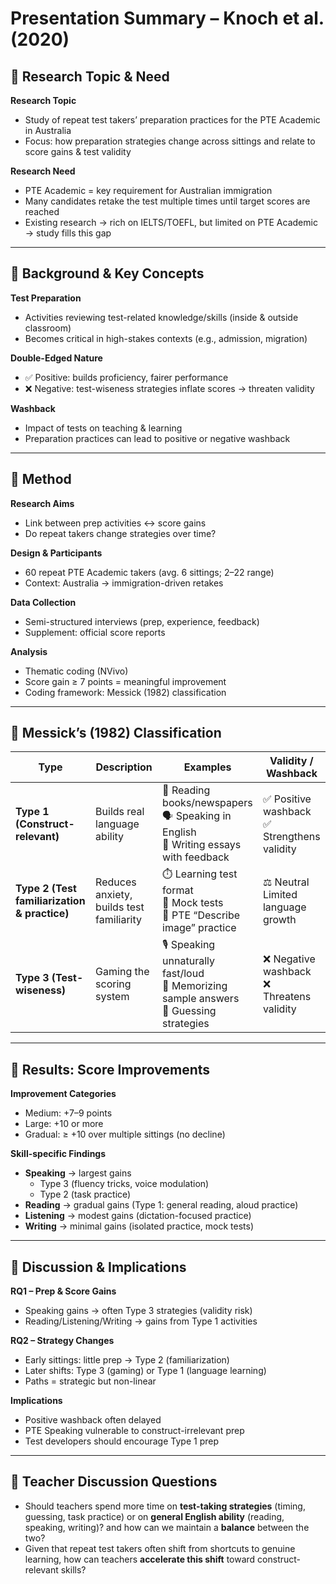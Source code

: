 # Presentation Summary – Knoch et al. (2020)

## 🌳 Research Topic & Need
**Research Topic**
- Study of repeat test takers’ preparation practices for the PTE Academic in Australia  
- Focus: how preparation strategies change across sittings and relate to score gains & test validity  

**Research Need**
- PTE Academic = key requirement for Australian immigration  
- Many candidates retake the test multiple times until target scores are reached  
- Existing research → rich on IELTS/TOEFL, but limited on PTE Academic → study fills this gap  

---

## 🌳 Background & Key Concepts
**Test Preparation**
- Activities reviewing test-related knowledge/skills (inside & outside classroom)  
- Becomes critical in high-stakes contexts (e.g., admission, migration)  

**Double-Edged Nature**
- ✅ Positive: builds proficiency, fairer performance  
- ❌ Negative: test-wiseness strategies inflate scores → threaten validity  

**Washback**
- Impact of tests on teaching & learning  
- Preparation practices can lead to positive or negative washback  

---

## 🌳 Method
**Research Aims**
- Link between prep activities ↔ score gains  
- Do repeat takers change strategies over time?  

**Design & Participants**
- 60 repeat PTE Academic takers (avg. 6 sittings; 2–22 range)  
- Context: Australia → immigration-driven retakes  

**Data Collection**
- Semi-structured interviews (prep, experience, feedback)  
- Supplement: official score reports  

**Analysis**
- Thematic coding (NVivo)  
- Score gain ≥ 7 points = meaningful improvement  
- Coding framework: Messick (1982) classification  

---

## 🌳 Messick’s (1982) Classification

| **Type** | **Description** | **Examples** | **Validity / Washback** |
|----------|-----------------|--------------|-------------------------|
| **Type 1 (Construct-relevant)** | Builds real language ability | 📖 Reading books/newspapers<br>🗣️ Speaking in English<br>📝 Writing essays with feedback | ✅ Positive washback<br>✅ Strengthens validity |
| **Type 2 (Test familiarization & practice)** | Reduces anxiety, builds test familiarity | ⏱️ Learning test format<br>📝 Mock tests<br>🎤 PTE “Describe image” practice | ⚖️ Neutral<br>Limited language growth |
| **Type 3 (Test-wiseness)** | Gaming the scoring system | 🎙️ Speaking unnaturally fast/loud<br>📑 Memorizing sample answers<br>🎯 Guessing strategies | ❌ Negative washback<br>❌ Threatens validity |

---

## 🌳 Results: Score Improvements
**Improvement Categories**
- Medium: +7–9 points  
- Large: +10 or more  
- Gradual: ≥ +10 over multiple sittings (no decline)  

**Skill-specific Findings**
- **Speaking** → largest gains  
  - Type 3 (fluency tricks, voice modulation)  
  - Type 2 (task practice)  
- **Reading** → gradual gains (Type 1: general reading, aloud practice)  
- **Listening** → modest gains (dictation-focused practice)  
- **Writing** → minimal gains (isolated practice, mock tests)  

---

## 🌳 Discussion & Implications
**RQ1 – Prep & Score Gains**
- Speaking gains → often Type 3 strategies (validity risk)  
- Reading/Listening/Writing → gains from Type 1 activities  

**RQ2 – Strategy Changes**
- Early sittings: little prep → Type 2 (familiarization)  
- Later shifts: Type 3 (gaming) or Type 1 (language learning)  
- Paths = strategic but non-linear  

**Implications**
- Positive washback often delayed  
- PTE Speaking vulnerable to construct-irrelevant prep  
- Test developers should encourage Type 1 prep  

---

## 🌳 Teacher Discussion Questions
- Should teachers spend more time on **test-taking strategies** (timing, guessing, task practice) or on **general English ability** (reading, speaking, writing)? and how can we maintain a **balance** between the two?  
- Given that repeat test takers often shift from shortcuts to genuine learning, how can teachers **accelerate this shift** toward construct-relevant skills?  
